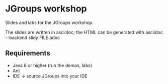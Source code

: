 JGroups workshop
================

Slides and labs for the JGroups workshop.

The slides are written in asciidoc; the HTML can be generated with
  asciidoc --backend slidy FILE.adoc

Requirements
------------
* Java 8 or higher (run the demos, labs)
* Ant
* IDE -> source JGroups into your IDE 
